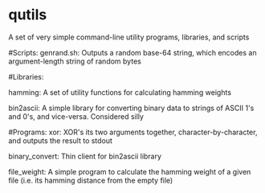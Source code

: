 # qutils
A set of very simple command-line utility programs, libraries, and scripts

#Scripts:
genrand.sh: Outputs a random base-64 string, which encodes an argument-length string of random bytes

#Libraries:

hamming: A set of utility functions for calculating hamming weights 

bin2ascii: A simple library for converting binary data to strings of ASCII 1's and 0's, and vice-versa. Considered silly

#Programs:
xor: XOR's its two arguments together, character-by-character, and outputs the result to stdout

binary_convert: Thin client for bin2ascii library

file_weight: A simple program to calculate the hamming weight of a given file (i.e. its hamming distance from the empty file)
